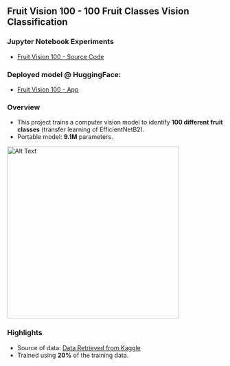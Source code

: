 ## Fruit Vision 100 - 100 Fruit Classes Vision Classification

### Jupyter Notebook Experiments

- [Fruit Vision 100 - Source Code](https://github.com/andrewtclin/fruit_vision_model/blob/master/fruit_vision_100.ipynb)

### Deployed model @ HuggingFace:

- [Fruit Vision 100 - App](https://huggingface.co/spaces/tclin/fruit_vision_100)

### Overview

- This project trains a computer vision model to identify **100 different fruit classes** (transfer learning of EfficientNetB2).
- Portable model: **9.1M** parameters.

<img src="image/app_snapshot.png" alt="Alt Text" width="400" height="auto">

### Highlights

- Source of data: [Data Retrieved from Kaggle](https://www.kaggle.com/datasets/marquis03/fruits-100)
- Trained using **20%** of the training data.
